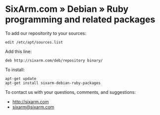 # SixArm.com » Debian » Ruby programming and related packages

To add our repositority to your sources:

    edit /etc/apt/sources.list

Add this line:

    deb http://sixarm.com/deb/repository binary/

To install:

    apt-get update
    apt-get install sixarm-debian-ruby-packages

To contact us with your questions, comments, and suggestions:

  * http://sixarm.com
  * sixarm@sixarm.com
